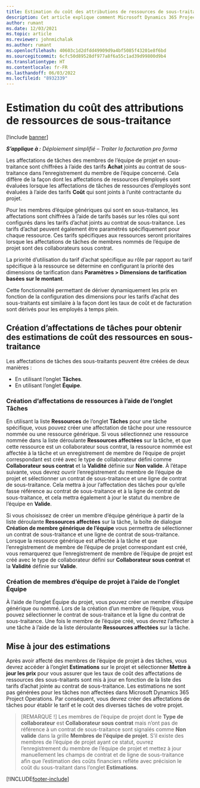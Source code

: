 ```yaml
---
title: Estimation du coût des attributions de ressources de sous-traitance
description: Cet article explique comment Microsoft Dynamics 365 Project Operations calcule l’estimation de coût des affectations de ressources sous-traitées.
author: rumant
ms.date: 12/03/2021
ms.topic: article
ms.reviewer: johnmichalak
ms.author: rumant
ms.openlocfilehash: 40603c1d2dfdd49909d9a4bf5085f43201e8f6bd
ms.sourcegitcommit: 6cfc50d89528df977a8f6a55c1ad39d99800d9b4
ms.translationtype: HT
ms.contentlocale: fr-FR
ms.lasthandoff: 06/03/2022
ms.locfileid: "8932339"
---
```

# <a name="cost-estimation-of-subcontracted-resource-assignments"></a>Estimation du coût des attributions de ressources de sous-traitance

[!include [banner](../../includes/dataverse-preview.md)]

_**S’applique à :** Déploiement simplifié – Traiter la facturation pro forma_

Les affectations de tâches des membres de l’équipe de projet en sous-traitance sont chiffrées à l’aide des tarifs **Achat** joints au contrat de sous-traitance dans l’enregistrement du membre de l’équipe concerné. Cela diffère de la façon dont les affectations de ressources d’employés sont évaluées lorsque les affectations de tâches de ressources d’employés sont évaluées à l’aide des tarifs **Coût** qui sont joints à l’unité contractante du projet. 

Pour les membres d’équipe génériques qui sont en sous-traitance, les affectations sont chiffrées à l’aide de tarifs basés sur les rôles qui sont configurés dans les tarifs d’achat joints au contrat de sous-traitance. Les tarifs d’achat peuvent également être paramétrés spécifiquement pour chaque ressource. Ces tarifs spécifiques aux ressources seront prioritaires lorsque les affectations de tâches de membres nommés de l’équipe de projet sont des collaborateurs sous contrat. 

La priorité d’utilisation du tarif d’achat spécifique au rôle par rapport au tarif spécifique à la ressource se détermine en configurant la priorité des dimensions de tarification dans **Paramètres > Dimensions de tarification basées sur le montant**.

Cette fonctionnalité permettant de dériver dynamiquement les prix en fonction de la configuration des dimensions pour les tarifs d’achat des sous-traitants est similaire à la façon dont les taux de coût et de facturation sont dérivés pour les employés à temps plein. 

## <a name="creating-task-assignments-for-getting-cost-estimates-of-subcontractor-resources"></a>Création d’affectations de tâches pour obtenir des estimations de coût des ressources en sous-traitance

Les affectations de tâches des sous-traitants peuvent être créées de deux manières : 
- En utilisant l’onglet **Tâches**.
- En utilisant l’onglet **Équipe**.

### <a name="creating-resources-assignments-using-the-tasks-tab"></a>Création d’affectations de ressources à l’aide de l’onglet Tâches
En utilisant la liste **Ressources** de l’onglet **Tâches** pour une tâche spécifique, vous pouvez créer une affectation de tâche pour une ressource nommée ou une ressource générique. Si vous sélectionnez une ressource nommée dans la liste déroulante **Ressources affectées** sur la tâche, et que cette ressource est un collaborateur sous contrat, la ressource nommée est affectée à la tâche et un enregistrement de membre de l’équipe de projet correspondant est créé avec le type de collaborateur défini comme **Collaborateur sous contrat** et la **Validité** définie sur **Non valide**. À l’étape suivante, vous devrez ouvrir l’enregistrement du membre de l’équipe de projet et sélectionner un contrat de sous-traitance et une ligne de contrat de sous-traitance. Cela mettra à jour l’affectation des tâches pour qu’elle fasse référence au contrat de sous-traitance et à la ligne de contrat de sous-traitance, et cela mettra également à jour le statut du membre de l’équipe en **Valide**.

Si vous choisissez de créer un membre d’équipe générique à partir de la liste déroulante **Ressources affectées** sur la tâche, la boîte de dialogue **Création de membre générique de l’équipe** vous permettra de sélectionner un contrat de sous-traitance et une ligne de contrat de sous-traitance. Lorsque la ressource générique est affectée à la tâche et que l’enregistrement de membre de l’équipe de projet correspondant est créé, vous remarquerez que l’enregistrement de membre de l’équipe de projet est créé avec le type de collaborateur défini sur **Collaborateur sous contrat** et la **Validité** définie sur **Valide**.

### <a name="creating-project-team-members-using-the-team-tab"></a>Création de membres d’équipe de projet à l’aide de l’onglet Équipe
À l’aide de l’onglet Équipe du projet, vous pouvez créer un membre d’équipe générique ou nommé. Lors de la création d’un membre de l’équipe, vous pouvez sélectionner le contrat de sous-traitance et la ligne du contrat de sous-traitance. Une fois le membre de l’équipe créé, vous devrez l’affecter à une tâche à l’aide de la liste déroulante **Ressources affectées** sur la tâche. 

## <a name="updating-estimates"></a>Mise à jour des estimations
Après avoir affecté des membres de l’équipe de projet à des tâches, vous devrez accéder à l’onglet **Estimations** sur le projet et sélectionner **Mettre à jour les prix** pour vous assurer que les taux de coût des affectations de ressources des sous-traitants sont mis à jour en fonction de la liste des tarifs d’achat jointe au contrat de sous-traitance. Les estimations ne sont pas générées pour les tâches non affectées dans Microsoft Dynamics 365 Project Operations. Par conséquent, vous devrez créer des affectations de tâches pour établir le tarif et le coût des diverses tâches de votre projet. 

> [REMARQUE !] Les membres de l’équipe de projet dont le **Type de collaborateur** est **Collaborateur sous contrat** mais n’ont pas de référence à un contrat de sous-traitance sont signalés comme **Non valide** dans la grille **Membres de l’équipe de projet**. S’il existe des membres de l’équipe de projet ayant ce statut, ouvrez l’enregistrement du membre de l’équipe de projet et mettez à jour manuellement les champs de contrat et de ligne de sous-traitance afin que l’estimation des coûts financiers reflète avec précision le coût du sous-traitant dans l’onglet **Estimations**. 


[!INCLUDE[footer-include](../../includes/footer-banner.md)]
